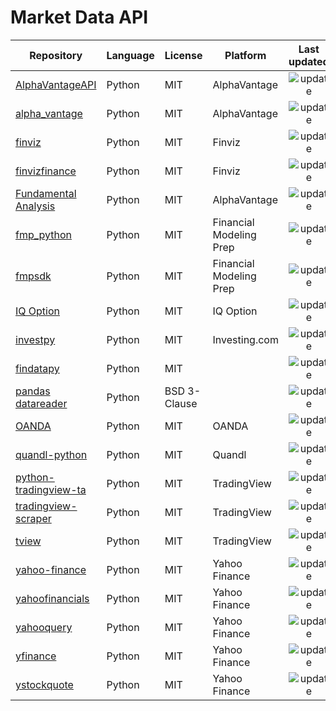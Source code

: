 # Market Data API

| Repository                                                                      | Language | License      | Platform                |                                       Last updated                                       |
| ------------------------------------------------------------------------------- | -------- | ------------ | ----------------------- | :--------------------------------------------------------------------------------------: |
| [AlphaVantageAPI](https://github.com/twopirllc/AlphaVantageAPI)                 | Python   | MIT          | AlphaVantage            |      ![update](https://img.shields.io/github/last-commit/twopirllc/AlphaVantageAPI)      |
| [alpha_vantage](https://github.com/RomelTorres/alpha_vantage)                   | Python   | MIT          | AlphaVantage            |      ![update](https://img.shields.io/github/last-commit/RomelTorres/alpha_vantage)      |
| [finviz](https://github.com/mariostoev/finviz)                                  | Python   | MIT          | Finviz                  |          ![update](https://img.shields.io/github/last-commit/mariostoev/finviz)          |
| [finvizfinance](https://github.com/lit26/finvizfinance)                         | Python   | MIT          | Finviz                  |         ![update](https://img.shields.io/github/last-commit/lit26/finvizfinance)         |
| [Fundamental Analysis](https://github.com/JerBouma/FundamentalAnalysis)         | Python   | MIT          | AlphaVantage            |    ![update](https://img.shields.io/github/last-commit/JerBouma/FundamentalAnalysis)     |
| [fmp_python](https://github.com/ikbale/fmp_python)                              | Python   | MIT          | Financial Modeling Prep |          ![update](https://img.shields.io/github/last-commit/ikbale/fmp_python)          |
| [fmpsdk](https://github.com/daxm/fmpsdk)                                        | Python   | MIT          | Financial Modeling Prep |             ![update](https://img.shields.io/github/last-commit/daxm/fmpsdk)             |
| [IQ Option](https://github.com/Lu-Yi-Hsun/iqoptionapi)                          | Python   | MIT          | IQ Option               |       ![update](https://img.shields.io/github/last-commit/Lu-Yi-Hsun/iqoptionapi)        |
| [investpy](https://github.com/alvarobartt/investpy)                             | Python   | MIT          | Investing.com           |        ![update](https://img.shields.io/github/last-commit/alvarobartt/investpy)         |
| [findatapy](https://github.com/cuemacro/findatapy)                              | Python   | MIT          |                         |         ![update](https://img.shields.io/github/last-commit/cuemacro/findatapy)          |
| [pandas datareader](https://github.com/pydata/pandas-datareader)                | Python   | BSD 3-Clause |                         |      ![update](https://img.shields.io/github/last-commit/pydata/pandas-datareader)       |
| [OANDA](https://github.com/hootnot/oanda-api-v20)                               | Python   | MIT          | OANDA                   |        ![update](https://img.shields.io/github/last-commit/hootnot/oanda-api-v20)        |
| [quandl-python](https://github.com/quandl/quandl-python)                        | Python   | MIT          | Quandl                  |        ![update](https://img.shields.io/github/last-commit/quandl/quandl-python)         |
| [python-tradingview-ta](https://github.com/brian-the-dev/python-tradingview-ta) | Python   | MIT          | TradingView             | ![update](https://img.shields.io/github/last-commit/brian-the-dev/python-tradingview-ta) |
| [tradingview-scraper](https://github.com/rushic24/tradingview-scraper)          | Python   | MIT          | TradingView             |    ![update](https://img.shields.io/github/last-commit/rushic24/tradingview-scraper)     |
| [tview](https://github.com/lT-Tl/TradingView-data-scraper)                      | Python   | MIT          | TradingView             |   ![update](https://img.shields.io/github/last-commit/lT-Tl/TradingView-data-scraper)    |
| [yahoo-finance](https://github.com/lukaszbanasiak/yahoo-finance)                | Python   | MIT          | Yahoo Finance           |    ![update](https://img.shields.io/github/last-commit/lukaszbanasiak/yahoo-finance)     |
| [yahoofinancials](https://github.com/JECSand/yahoofinancials)                   | Python   | MIT          | Yahoo Finance           |       ![update](https://img.shields.io/github/last-commit/JECSand/yahoofinancials)       |
| [yahooquery](https://github.com/dpguthrie/yahooquery)                           | Python   | MIT          | Yahoo Finance           |        ![update](https://img.shields.io/github/last-commit/dpguthrie/yahooquery)         |
| [yfinance](https://github.com/ranaroussi/yfinance)                              | Python   | MIT          | Yahoo Finance           |         ![update](https://img.shields.io/github/last-commit/ranaroussi/yfinance)         |
| [ystockquote](https://github.com/cgoldberg/ystockquote)                         | Python   | MIT          | Yahoo Finance           |        ![update](https://img.shields.io/github/last-commit/cgoldberg/ystockquote)        |